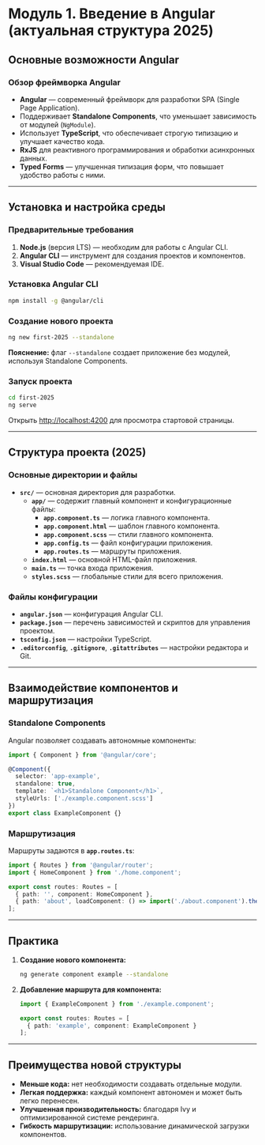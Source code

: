 # Модуль 1. Введение в Angular (актуальная структура 2025)

## Основные возможности Angular

### Обзор фреймворка Angular
- **Angular** — современный фреймворк для разработки SPA (Single Page Application).  
- Поддерживает **Standalone Components**, что уменьшает зависимость от модулей (`NgModule`).  
- Использует **TypeScript**, что обеспечивает строгую типизацию и улучшает качество кода.  
- **RxJS** для реактивного программирования и обработки асинхронных данных.  
- **Typed Forms** — улучшенная типизация форм, что повышает удобство работы с ними.  

---

## Установка и настройка среды

### Предварительные требования
1. **Node.js** (версия LTS) — необходим для работы с Angular CLI.  
2. **Angular CLI** — инструмент для создания проектов и компонентов.  
3. **Visual Studio Code** — рекомендуемая IDE.  

### Установка Angular CLI
```bash
npm install -g @angular/cli
```

### Создание нового проекта
```bash
ng new first-2025 --standalone
```
**Пояснение:** флаг `--standalone` создает приложение без модулей, используя Standalone Components.  

### Запуск проекта
```bash
cd first-2025
ng serve
```
Открыть [http://localhost:4200](http://localhost:4200) для просмотра стартовой страницы.

---

## Структура проекта (2025)

### Основные директории и файлы
- **`src/`** — основная директория для разработки.  
  - **`app/`** — содержит главный компонент и конфигурационные файлы:  
    - **`app.component.ts`** — логика главного компонента.  
    - **`app.component.html`** — шаблон главного компонента.  
    - **`app.component.scss`** — стили главного компонента.  
    - **`app.config.ts`** — файл конфигурации приложения.  
    - **`app.routes.ts`** — маршруты приложения.  
  - **`index.html`** — основной HTML-файл приложения.  
  - **`main.ts`** — точка входа приложения.  
  - **`styles.scss`** — глобальные стили для всего приложения.  

### Файлы конфигурации
- **`angular.json`** — конфигурация Angular CLI.  
- **`package.json`** — перечень зависимостей и скриптов для управления проектом.  
- **`tsconfig.json`** — настройки TypeScript.  
- **`.editorconfig`**, **`.gitignore`**, **`.gitattributes`** — настройки редактора и Git.  

---

## Взаимодействие компонентов и маршрутизация

### Standalone Components
Angular позволяет создавать автономные компоненты:  
```typescript
import { Component } from '@angular/core';

@Component({
  selector: 'app-example',
  standalone: true,
  template: `<h1>Standalone Component</h1>`,
  styleUrls: ['./example.component.scss']
})
export class ExampleComponent {}
```

### Маршрутизация
Маршруты задаются в **`app.routes.ts`**:  
```typescript
import { Routes } from '@angular/router';
import { HomeComponent } from './home.component';

export const routes: Routes = [
  { path: '', component: HomeComponent },
  { path: 'about', loadComponent: () => import('./about.component').then(m => m.AboutComponent) }
];
```

---

## Практика

1. **Создание нового компонента:**  
   ```bash
   ng generate component example --standalone
   ```
2. **Добавление маршрута для компонента:**  
   ```typescript
   import { ExampleComponent } from './example.component';

   export const routes: Routes = [
     { path: 'example', component: ExampleComponent }
   ];
   ```

---

## Преимущества новой структуры
- **Меньше кода:** нет необходимости создавать отдельные модули.  
- **Легкая поддержка:** каждый компонент автономен и может быть легко перенесен.  
- **Улучшенная производительность:** благодаря Ivy и оптимизированной системе рендеринга.  
- **Гибкость маршрутизации:** использование динамической загрузки компонентов.

